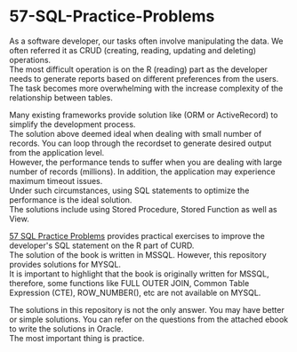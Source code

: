 # 57-SQL-Practice-Problems

<p>
As a software developer, our tasks often involve manipulating the data.
We often referred it as CRUD (creating, reading, updating and deleting) operations.<br/>
The most difficult operation is on the R (reading) part as the developer needs to generate reports based on
different preferences from the users.
The task becomes more overwhelming with the increase complexity of the relationship between tables. 
</p>

<p>
Many existing frameworks provide solution like (ORM or ActiveRecord) to simplify the development process.<br>
The solution above deemed ideal when dealing with small number of records.  You can loop through the recordset to
generate desired output from the application level.<br/>
However, the performance tends to suffer when you are dealing with large number of records (millions).
In addition, the application may experience maximum timeout issues.<br/>
Under such circumstances, using SQL statements to optimize the performance is the ideal solution.<br/>
The solutions include using Stored Procedure, Stored Function as well as View.
</p>

<p>
<a href="https://www.amazon.com/SQL-Practice-Problems-learn-doing/dp/1520807635/ref=sr_1_1?ie=UTF8&qid=1491221782&sr=8-1&keywords=57+sql+practice+problems">57 SQL Practice Problems</a>
provides practical exercises to improve the developer's SQL statement on the R part of CURD.<br/>
The solution of the book is written in MSSQL. However, this repository provides solutions for MYSQL.<br/>
It is important to highlight that the book is originally written for MSSQL, therefore, some functions like
FULL OUTER JOIN, Common Table Expression (CTE), ROW_NUMBER(), etc are not available on MYSQL.
</p>

<p>
The solutions in this repository is not the only answer.  You may have better or simple solutions.  
You can refer on the questions from the attached ebook to write the solutions in Oracle.<br/>
The most important thing is practice.
</p>